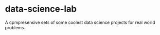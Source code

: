# data-science-lab
A cpmpresensive sets of some coolest data science projects for real world problems.

